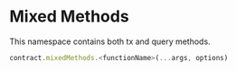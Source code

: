 # Mixed Methods
This namespace contains both tx and query methods.

```typescript
contract.mixedMethods.<functionName>(...args, options)
```